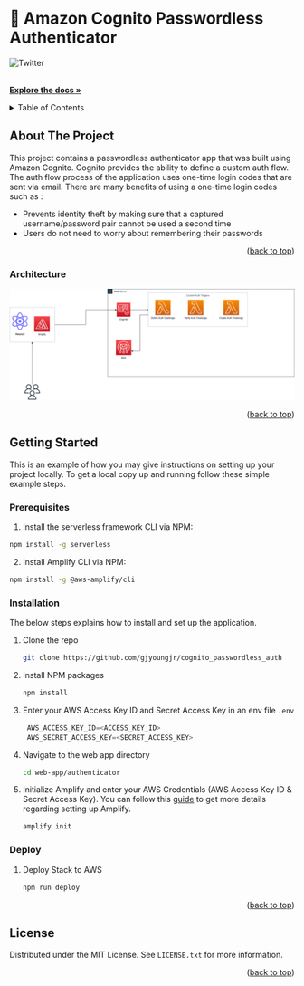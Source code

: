 <a name="readme-top"></a>
# 🔐 Amazon Cognito Passwordless Authenticator

<!-- PROJECT SHIELDS -->
<!--
*** I'm using markdown "reference style" links for readability.
*** Reference links are enclosed in brackets [ ] instead of parentheses ( ).
*** See the bottom of this document for the declaration of the reference variables
*** for contributors-url, forks-url, etc. This is an optional, concise syntax you may use.
*** https://www.markdownguide.org/basic-syntax/#reference-style-links
-->

![Twitter](https://img.shields.io/twitter/url?label=Twitter&style=social&url=https%3A%2F%2Ftwitter.com%2Fgjyoungjr)

<!-- PROJECT ACTIONS -->
<div align="left">
  <p align="left">
    <br />
    <a href="https://github.com/gjyoungjr/cognito_passwordless_auth"><strong>Explore the docs »</strong></a>
  </p>
</div>

<!-- TABLE OF CONTENTS -->
<details>
  <summary>Table of Contents</summary>
  <ol>
    <li>
      <a href="#about-the-project">About The Project</a>
      <ul>
        <li><a href="#architecture">Architecture</a></li>
      </ul>
    </li>
    <li>
      <a href="#getting-started">Getting Started</a>
      <ul>
        <li><a href="#prerequisites">Prerequisites</a></li>
        <li><a href="#installation">Installation</a></li>
        <li><a href="#deploy">Deployment</a></li>
      </ul>
    </li>
    <li><a href="#license">License</a></li>
 
  </ol>
</details>

<!-- ABOUT THE PROJECT -->

## About The Project

This project contains a passwordless authenticator app that was built using Amazon Cognito. Cognito provides the ability to define a custom auth flow. The auth flow process of the application uses one-time login codes that are sent via email. There are many benefits
of using a one-time login codes such as :

- Prevents identity theft by making sure that a captured username/password pair cannot be used a second time
- Users do not need to worry about remembering their passwords

<p align="right">(<a href="#readme-top">back to top</a>)</p>

<!-- ARCHITECTURE -->
### Architecture

![Architecture](./assets//architecture.png)

<p align="right">(<a href="#readme-top">back to top</a>)</p>

<!-- GETTING STARTED -->

## Getting Started

This is an example of how you may give instructions on setting up your project locally.
To get a local copy up and running follow these simple example steps.

### Prerequisites

1. Install the serverless framework CLI via NPM:
  ```bash
  npm install -g serverless
  ```
2. Install Amplify CLI via NPM:
  ```bash
  npm install -g @aws-amplify/cli
  ```

### Installation
The below steps explains how to install and set up the application.

1. Clone the repo
   ```bash
   git clone https://github.com/gjyoungjr/cognito_passwordless_auth
   ```
2. Install NPM packages
   ```bash
   npm install
   ```
3. Enter your AWS Access Key ID and Secret Access Key in an env file `.env`
   ```js
    AWS_ACCESS_KEY_ID=<ACCESS_KEY_ID>
    AWS_SECRET_ACCESS_KEY=<SECRET_ACCESS_KEY>
   ```
4. Navigate to the web app directory 
    ```bash
    cd web-app/authenticator
   ```
5. Initialize Amplify and enter your AWS Credentials (AWS Access Key ID & Secret Access Key). You can follow this [guide](https://docs.amplify.aws/cli/start/install/#option-2-follow-the-instructions) to get more details regarding 
    setting up Amplify. 
    ```bash
    amplify init
    ```
### Deploy 
1. Deploy Stack to AWS 
    ```bash 
    npm run deploy 
    ```

<p align="right">(<a href="#readme-top">back to top</a>)</p>

<!-- LICENSE -->

## License

Distributed under the MIT License. See `LICENSE.txt` for more information.

<p align="right">(<a href="#readme-top">back to top</a>)</p>

